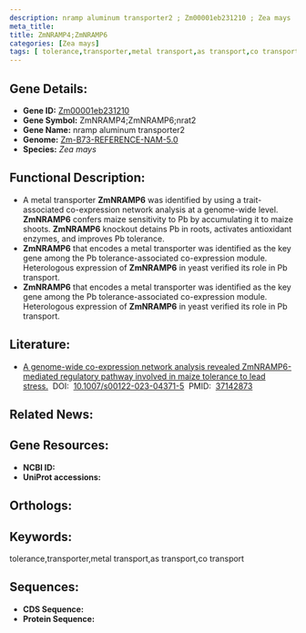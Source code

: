 ```yaml
---
description: nramp aluminum transporter2 ; Zm00001eb231210 ; Zea mays
meta_title:
title: ZmNRAMP4;ZmNRAMP6
categories: [Zea mays]
tags: [ tolerance,transporter,metal transport,as transport,co transport ]
---
```


## Gene Details:
- **Gene ID:**	[Zm00001eb231210]()
- **Gene Symbol:** ZmNRAMP4;ZmNRAMP6;nrat2
- **Gene Name:** nramp aluminum transporter2
- **Genome:** [Zm-B73-REFERENCE-NAM-5.0]()
- **Species:** *Zea mays*

## Functional Description:
   - A metal transporter **ZmNRAMP6** was identified by using a trait-associated co-expression network analysis at a genome-wide level. **ZmNRAMP6** confers maize sensitivity to Pb by accumulating it to maize shoots. **ZmNRAMP6** knockout detains Pb in roots, activates antioxidant enzymes, and improves Pb tolerance.
   - **ZmNRAMP6** that encodes a metal transporter was identified as the key gene among the Pb tolerance-associated co-expression module. Heterologous expression of **ZmNRAMP6** in yeast verified its role in Pb transport.
   - **ZmNRAMP6** that encodes a metal transporter was identified as the key gene among the Pb tolerance-associated co-expression module. Heterologous expression of **ZmNRAMP6** in yeast verified its role in Pb transport.

## Literature:
   - [A genome-wide co-expression network analysis revealed ZmNRAMP6-mediated regulatory pathway involved in maize tolerance to lead stress.]( https://link.springer.com/article/10.1007/s00122-023-04371-5)&nbsp;&nbsp;DOI:&nbsp;&nbsp;[10.1007/s00122-023-04371-5](https://link.springer.com/article/10.1007/s00122-023-04371-5)&nbsp;&nbsp;PMID:&nbsp;&nbsp;[37142873](https://pubmed.ncbi.nlm.nih.gov/37142873/)

## Related News:

## Gene Resources:
- **NCBI ID:** [](https://www.ncbi.nlm.nih.gov/gene/?term=)
- **UniProt accessions:** [](https://www.uniprot.org/uniprotkb//entry)

## Orthologs:

## Keywords:
tolerance,transporter,metal transport,as transport,co transport

## Sequences:
- **CDS Sequence:**
- **Protein Sequence:**
